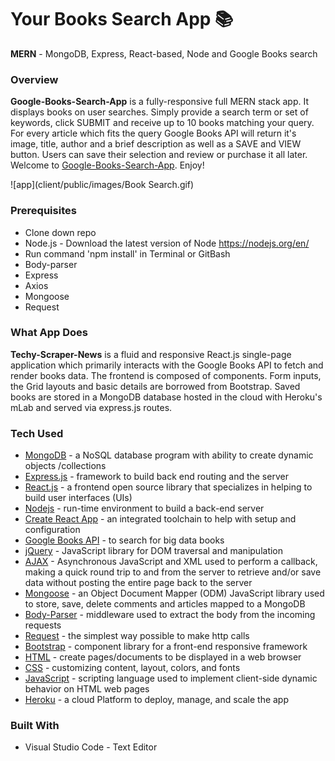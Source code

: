 # Your Books Search App **:books:**
**MERN** - MongoDB, Express, React-based, Node and Google Books search

### Overview

**Google-Books-Search-App** is a fully-responsive full MERN stack app. It displays books on user searches. Simply provide a search term or set of keywords, click SUBMIT and receive up to 10 books matching your query. For every article which fits the query Google Books API will return it's image, title, author and a brief description as well as a SAVE and VIEW button. Users can save their selection and review or purchase it all later. <br>
Welcome to [Google-Books-Search-App](https://quiet-reef-21139.herokuapp.com/). Enjoy!<br>

![app](client/public/images/Book Search.gif)

### Prerequisites

- Clone down repo
- Node.js - Download the latest version of Node https://nodejs.org/en/
- Run command 'npm install' in Terminal or GitBash
- Body-parser
- Express
- Axios
- Mongoose
- Request
   

### What App Does

**Techy-Scraper-News** is a fluid and responsive React.js single-page application which primarily interacts with the Google Books API to fetch and render books data. The frontend is composed of components. Form inputs, the Grid layouts and basic details are borrowed from Bootstrap. Saved books are stored in a MongoDB database hosted in the cloud with Heroku's mLab and served via express.js routes.


### Tech Used

* [MongoDB](https://www.mongodb.com/download-center#community) - a NoSQL database program with ability to create dynamic objects /collections
* [Express.js](https://expressjs.com/) - framework to build back end routing and the server
* [React.js](https://reactjs.org/) - a frontend open source library that specializes in helping to build user interfaces (UIs)
* [Nodejs](https://nodejs.org/en/) - run-time environment to build a back-end server
* [Create React App](https://github.com/facebook/create-react-app) - an integrated toolchain to help with setup and configuration
* [Google Books API](https://developers.google.com/books/) - to search for big data books  
* [jQuery](https://jquery.com/) - JavaScript library for DOM traversal and manipulation
* [AJAX](https://developer.mozilla.org/en-US/docs/Web/Guide/AJAX/Getting_Started) - Asynchronous JavaScript and XML used to perform a callback, making a quick round trip to and from the server to retrieve and/or save data without posting the entire page back to the server
* [Mongoose](http://mongoosejs.com/docs/) - an Object Document Mapper (ODM) JavaScript library used to store, save, delete comments and articles mapped to a MongoDB
* [Body-Parser](https://www.npmjs.com/package/inquirer) - middleware used to extract the body from the incoming requests
* [Request](https://www.npmjs.com/package/request) - the simplest way possible to make http calls
* [Bootstrap](https://www.bootstrapcdn.com/) - component library for a front-end responsive framework
* [HTML](https://html.com/) - create pages/documents to be displayed in a web browser
* [CSS](https://www.w3schools.com/Css/css_intro.asp) - customizing content, layout, colors, and fonts
* [JavaScript](https://www.javascript.com/) - scripting language used to implement client-side dynamic behavior on HTML web pages
* [Heroku](https://html.com/) - a cloud Platform to deploy, manage, and scale the app


### Built With
- Visual Studio Code - Text Editor




<!-- # Create React Express App

## About This Boilerplate

This setup allows for a Node/Express/React app which can be easily deployed to Heroku.

The front-end React app will auto-reload as it's updated via webpack dev server, and the backend Express app will auto-reload independently with nodemon.

## Starting the app locally

Start by installing front and backend dependencies. While in this directory, run the following command:

```
npm install
```

This should install node modules within the server and the client folder.

After both installations complete, run the following command in your terminal:

```
npm start
```

Your app should now be running on <http://localhost:3000>. The Express server should intercept any AJAX requests from the client.

## Deployment (Heroku)

To deploy, simply add and commit your changes, and push to Heroku. As is, the NPM scripts should take care of the rest. -->
